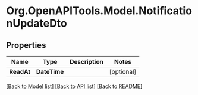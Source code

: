 # Org.OpenAPITools.Model.NotificationUpdateDto

## Properties

Name | Type | Description | Notes
------------ | ------------- | ------------- | -------------
**ReadAt** | **DateTime** |  | [optional] 

[[Back to Model list]](../../README.md#documentation-for-models) [[Back to API list]](../../README.md#documentation-for-api-endpoints) [[Back to README]](../../README.md)

